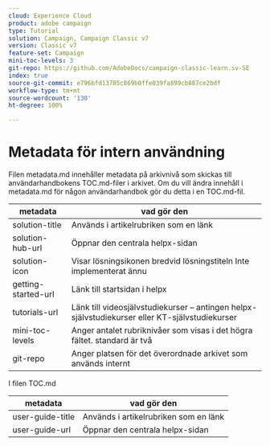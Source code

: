```yaml
---
cloud: Experience Cloud
product: adobe campaign
type: Tutorial
solution: Campaign, Campaign Classic v7
version: Classic v7
feature-set: Campaign
mini-toc-levels: 3
git-repo: https://github.com/AdobeDocs/campaign-classic-learn.sv-SE
index: true
source-git-commit: e796bfd13785c869b0ffe039fa899cb887ce2bdf
workflow-type: tm+mt
source-wordcount: '130'
ht-degree: 100%

---
```



# Metadata för intern användning

Filen metadata.md innehåller metadata på arkivnivå som skickas till användarhandbokens TOC.md-filer i arkivet. Om du vill ändra innehåll i metadata.md för någon användarhandbok gör du detta i en TOC.md-fil.

| metadata | vad gör den |
|--- |--- |
| solution-title | Används i artikelrubriken som en länk |
| solution-hub-url | Öppnar den centrala helpx-sidan |
| solution-icon | Visar lösningsikonen bredvid lösningstiteln Inte implementerat ännu |
| getting-started-url | Länk till startsidan i helpx |
| tutorials-url | Länk till videosjälvstudiekurser – antingen helpx-självstudiekurser eller KT-självstudiekurser |
| mini-toc-levels | Anger antalet rubriknivåer som visas i det högra fältet. standard är två |
| git-repo | Anger platsen för det överordnade arkivet som används internt |

I filen TOC.md

| metadata | vad gör den |
|--- |--- |
| user-guide-title | Används i artikelrubriken som en länk |
| user-guide-url | Öppnar den centrala helpx-sidan |
